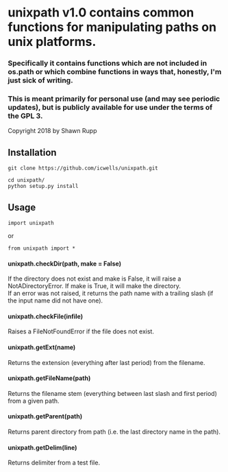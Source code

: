 # unixpath v1.0 contains common functions for manipulating paths on unix platforms.  

### Specifically it contains functions which are not included in os.path or which combine functions in ways that, honestly, I'm just sick of writing.  
### This is meant primarily for personal use (and may see periodic updates), but is publicly available for use under the terms of the GPL 3.  

Copyright 2018 by Shawn Rupp  

## Installation  

	git clone https://github.com/icwells/unixpath.git  

	cd unixpath/  
	python setup.py install  

## Usage  

	import unixpath  

or  

	from unixpath import *  

#### unixpath.checkDir(path, make = False)  
If the directory does not exist and make is False, it will raise a NotADirectoryError. If make is True, it will make the directory.  
If an error was not raised, it returns the path name with a trailing slash (if the input name did not have one).  

#### unixpath.checkFile(infile)
Raises a FileNotFoundError if the file does not exist.   

#### unixpath.getExt(name)
Returns the extension (everything after last period) from the filename.  

#### unixpath.getFileName(path)
Returns the filename stem (everything between last slash and first period) from a given path.  

#### unixpath.getParent(path)   
Returns parent directory from path (i.e. the last directory name in the path).  

#### unixpath.getDelim(line)   
Returns delimiter from a test file.  
